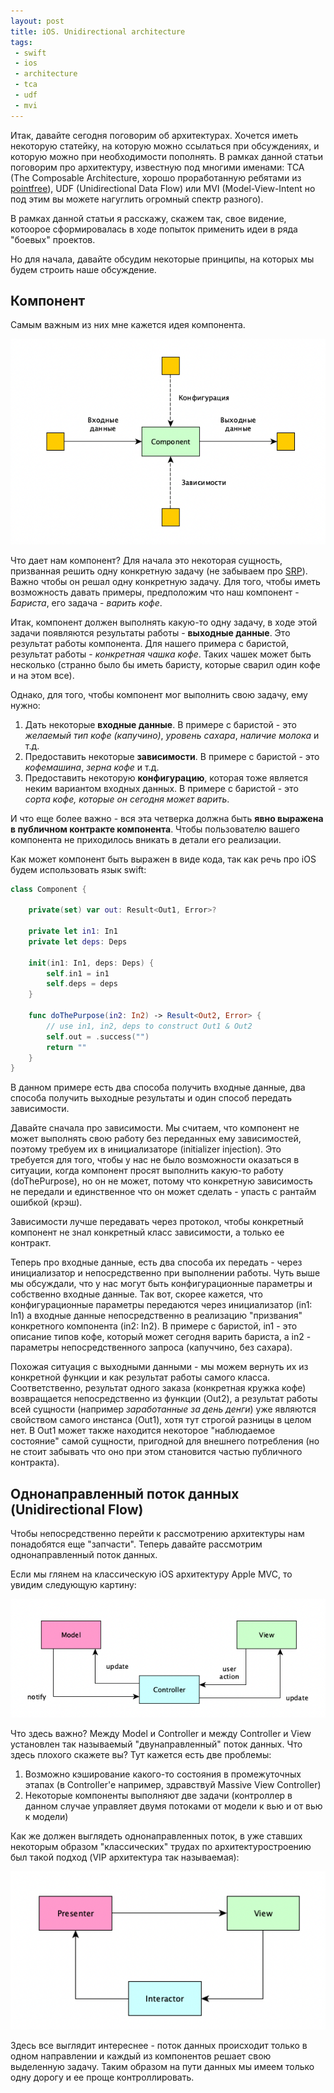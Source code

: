 ```yaml
---
layout: post
title: iOS. Unidirectional architecture
tags:
 - swift
 - ios
 - architecture
 - tca
 - udf
 - mvi
---
```


Итак, давайте сегодня поговорим об архитектурах. Хочется иметь некоторую статейку, на которую можно ссылаться при обсуждениях, и которую можно при необходимости пополнять. В рамках данной статьи поговорим про архитектуру, известную под многими именами: TCA (The Composable Architecture, хорошо проработанную ребятами из [pointfree](https://pointfree.co)), UDF (Unidirectional Data Flow) или MVI (Model-View-Intent но под этим вы можете нагуглить огромный спектр разного). 

В рамках данной статьи я расскажу, скажем так, свое видение, котоорое сформировалась в ходе попыток применить идеи в ряда "боевых" проектов.

Но для начала, давайте обсудим некоторые принципы, на которых мы будем строить наше обсуждение.

## Компонент

Самым важным из них мне кажется идея компонента.

![Компонент](/media/images/ios-udf/component.png)

Что дает нам компонент? Для начала это некоторая сущность, призванная решить одну конкретную задачу (не забываем про [SRP](https://ru.wikipedia.org/wiki/Принцип_единственной_ответственности)). Важно чтобы он решал одну конкретную задачу. Для того, чтобы иметь возможность давать примеры, предположим что наш компонент - _Бариста_, его задача - _варить кофе_. 

Итак, компонент должен выполнять какую-то одну задачу, в ходе этой задачи появляются результаты работы - **выходные данные**. Это результат работы компонента. Для нашего примера с баристой, результат работы - _конкретная чашка кофе_. Таких чашек может быть несколько (странно было бы иметь баристу, которые сварил один кофе и на этом все).

Однако, для того, чтобы компонент мог выполнить свою задачу, ему нужно:

1. Дать некоторые **входные данные**. В примере с баристой - это _желаемый тип кофе (капучино)_, _уровень сахара_, _наличие молока_ и т.д.
2. Предоставить некоторые **зависимости**. В примере с баристой - это _кофемашина_, _зерна кофе_ и т.д.
3. Предоставить некоторую **конфигурацию**, которая тоже является неким вариантом входных данных. В примере с баристой - это _сорта кофе, которые он сегодня может варить_.

И что еще более важно - вся эта четверка должна быть **явно выражена в публичном контракте компонента**. Чтобы пользователю вашего компонента не приходилось вникать в детали его реализации.

Как может компонент быть выражен в виде кода, так как речь про iOS будем использовать язык swift:

```swift
class Component {

    private(set) var out: Result<Out1, Error>?

    private let in1: In1
    private let deps: Deps

    init(in1: In1, deps: Deps) {
        self.in1 = in1
        self.deps = deps
    }

    func doThePurpose(in2: In2) -> Result<Out2, Error> {
        // use in1, in2, deps to construct Out1 & Out2
        self.out = .success("")
        return ""
    }
}
```

В данном примере есть два способа получить входные данные, два способа получить выходные результаты и один способ передать зависимости.

Давайте сначала про зависимости. Мы считаем, что компонент не может выполнять свою работу без переданных ему зависимостей, поэтому требуем их в инициализаторе (initializer injection). Это требуется для того, чтобы у нас не было возможности оказаться в ситуации, когда компонент просят выполнить какую-то работу (doThePurpose), но он не может, потому что конкретную зависимость не передали и единственное что он может сделать - упасть с рантайм ошибкой (крэш).

Зависимости лучше передавать через протокол, чтобы конкретный компонент не знал конкретный класс зависимости, а только ее контракт.

Теперь про входные данные, есть два способа их передать - через инициализатор и непосредственно при выполнении работы. Чуть выше мы обсуждали, что у нас могут быть конфигурационные параметры и собственно входные данные. Так вот, скорее кажется, что конфигурационные параметры передаются через инициализатор (in1: In1) а входные данные непосредственно в реализацию "призвания" конкретного компонента (in2: In2). В примере с баристой, in1 - это описание типов кофе, который может сегодня варить бариста, а in2 - параметры непосредственного запроса (капуччино, без сахара).

Похожая ситуация с выходными данными - мы можем вернуть их из конкретной функции и как результат работы самого класса. Соответственно, результат одного заказа (конкретная кружка кофе) возвращается непосредственно из функции (Out2), а результат работы всей сущности (например _заработанные за день денги_) уже являются свойством самого инстанса (Out1), хотя тут строгой разницы в целом нет. В Out1 может также находится некоторое "наблюдаемое состояние" самой сущности, пригодной для внешнего потребления (но не стоит забывать что оно при этом становится частью публичного контракта).

## Однонаправленный поток данных (Unidirectional Flow)

Чтобы непосредственно перейти к рассмотрению архитектуры нам понадобятся еще "запчасти". Теперь давайте рассмотрим однонаправленный поток данных.

Если мы глянем на классическую iOS архитектуру Apple MVC, то увидим следующую картину:

![AppleMVC](/media/images/ios-udf/applemvc.png)

Что здесь важно? Между Model и Controller и между Controller и View установлен так называемый "двунаправленный" поток данных. Что здесь плохого скажете вы? Тут кажется есть две проблемы:

1. Возможно кэширование какого-то состояния в промежуточных этапах (в Controller'е например, здравствуй Massive View Controller)
2. Некоторые компоненты выполняют две задачи (контроллер в данном случае управляет двумя потоками от модели к вью и от вью к модели)

Как же должен выглядеть однонаправленных поток, в уже ставших некоторым образом "классических" трудах по архитектуростроению был такой подход (VIP архитектура так называемая):

![VIP цикл](/media/images/ios-udf/vip.png)

Здесь все выглядит интереснее - поток данных происходит только в одном направлении и каждый из компонентов решает свою выделенную задачу. Таким образом на пути данных мы имеем только одну дорогу и ее проще контроллировать.




